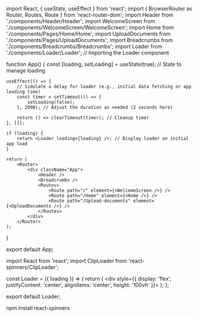 import React, { useState, useEffect } from 'react';
import { BrowserRouter as Router, Routes, Route } from 'react-router-dom';
import Header from './components/Header/Header';
import WelcomeScreen from './components/WelcomeScreen/WelcomeScreen';
import Home from './components/Pages/Home/Home';
import UploadDocuments from './components/Pages/UploadDocuments';
import Breadcrumbs from './components/Breadcrumbs/Breadcrumbs';
import Loader from './components/Loader/Loader'; // Importing the Loader component

function App() {
    const [loading, setLoading] = useState(true); // State to manage loading

    useEffect(() => {
        // Simulate a delay for loader (e.g., initial data fetching or app loading time)
        const timer = setTimeout(() => {
            setLoading(false);
        }, 2000); // Adjust the duration as needed (2 seconds here)

        return () => clearTimeout(timer); // Cleanup timer
    }, []);

    if (loading) {
        return <Loader loading={loading} />; // Display loader on initial app load
    }

    return (
        <Router>
            <div className="App">
                <Header />
                <Breadcrumbs />
                <Routes>
                    <Route path="/" element={<WelcomeScreen />} />
                    <Route path="/Home" element={<Home />} />
                    <Route path="/Upload-documents" element={<UploadDocuments />} />
                </Routes>
            </div>
        </Router>
    );
}

export default App;


import React from 'react';
import ClipLoader from 'react-spinners/ClipLoader';

const Loader = ({ loading }) => {
    return (
        <div style={{ display: 'flex', justifyContent: 'center', alignItems: 'center', height: '100vh' }}>
            <ClipLoader color="#3498db" loading={loading} size={80} />
        </div>
    );
};

export default Loader;

npm install react-spinners
